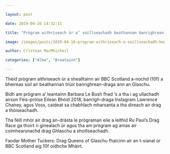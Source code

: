 ```yaml
---

layout: post

date: 2019-04-16 14:32:11

title: "Prògram aithriseach ùr a’ soillseachadh beathannan banrighrean-draga Ghlaschu"

image: /images/posts/2019-04-16-program-aithriseach-a-soillseachadh-beathannan-banrighrean-draga-ghlaschu.webp

author: Crìstean MacMhìcheil

categories: ["Alba", "Breatainn"]

---
```


Thèid prògram aithriseach ùr a shealltainn air BBC Scotland a-nochd (10f) a bheireas sùil air beathannan triùir banrighrean-draga ann an Glaschu.

Bidh am prògram a’ leantainn Barbara Le Bush fhad ‘s a tha i ag ullachadh airson Fèis-pròise Eilean Bhòid 2018, banrigh-draga Instagram Lawrence Chaney, agus Voss, caideat sa chabhlach mharsanta a tha dìreach air drag a thòiseachadh.

Tha fèill mhòr air drag an-dràsta le prògraman eile a leithid Ru Paul’s Drag Race ga thoirt ri ginealach ùr agus tha am prògram ag amas air coimhearsnachd drag Ghlaschu a shoillseachadh.

Faodar Mother Tuckers: Drag Queens of Glaschu fhaicinn air an t-sianal ùr BBC Scotland aig 10f oidhche Mhàirt.
